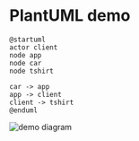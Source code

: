 # PlantUML demo

```plantuml
@startuml
actor client
node app
node car
node tshirt

car -> app
app -> client
client -> tshirt
@enduml
```
![demo diagram](http://www.plantuml.com/plantuml/proxy?cache=no&src=https://raw.githubusercontent.com/jypma/LB3210/master/graphics/plant-uml.md)
